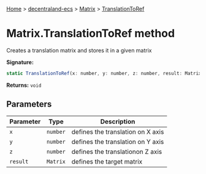 [Home](./index) &gt; [decentraland-ecs](./decentraland-ecs.md) &gt; [Matrix](./decentraland-ecs.matrix.md) &gt; [TranslationToRef](./decentraland-ecs.matrix.translationtoref.md)

# Matrix.TranslationToRef method

Creates a translation matrix and stores it in a given matrix

**Signature:**
```javascript
static TranslationToRef(x: number, y: number, z: number, result: Matrix): void;
```
**Returns:** `void`

## Parameters

|  Parameter | Type | Description |
|  --- | --- | --- |
|  `x` | `number` | defines the translation on X axis |
|  `y` | `number` | defines the translation on Y axis |
|  `z` | `number` | defines the translationon Z axis |
|  `result` | `Matrix` | defines the target matrix |


